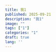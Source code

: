 ```yaml
---
title: 我1
published: 2025-09-21
description: "我1"
image: ""
tags: ["1"]
categories: "1"
draft: true
lang: ''
---
```


